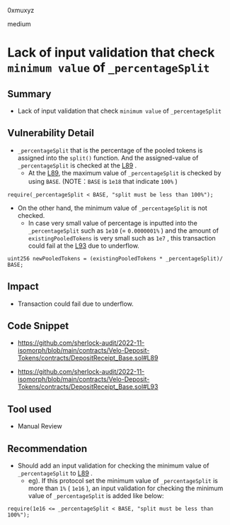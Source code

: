 0xmuxyz

medium

# Lack of input validation that check `minimum value` of `_percentageSplit`

## Summary
- Lack of input validation that check `minimum value` of `_percentageSplit`

## Vulnerability Detail
- `_percentageSplit` that is the percentage of the pooled tokens is assigned into the `split()` function. And the assigned-value of `_percentageSplit` is checked at the [L89](https://github.com/sherlock-audit/2022-11-isomorph/blob/main/contracts/Velo-Deposit-Tokens/contracts/DepositReceipt_Base.sol#L89) .
  - At the [L89](https://github.com/sherlock-audit/2022-11-isomorph/blob/main/contracts/Velo-Deposit-Tokens/contracts/DepositReceipt_Base.sol#L89), the maximum value of `_percentageSplit` is checked by using `BASE`. 
  (NOTE：`BASE` is `1e18` that indicate `100%` )
```solidity
require(_percentageSplit < BASE, "split must be less than 100%");
```
   
- On the other hand, the minimum value of `_percentageSplit` is not checked.
  - In case very small value of percentage is inputted into the `_percentageSplit` such as `1e10` (= `0.0000001%` ) and the amount of `existingPooledTokens` is very small such as `1e7` , this transaction could fail at the [L93](https://github.com/sherlock-audit/2022-11-isomorph/blob/main/contracts/Velo-Deposit-Tokens/contracts/DepositReceipt_Base.sol#L93) due to underflow.
```solidity
uint256 newPooledTokens = (existingPooledTokens * _percentageSplit)/ BASE;
```  
  
## Impact
- Transaction could fail due to underflow. 

## Code Snippet
- https://github.com/sherlock-audit/2022-11-isomorph/blob/main/contracts/Velo-Deposit-Tokens/contracts/DepositReceipt_Base.sol#L89

- https://github.com/sherlock-audit/2022-11-isomorph/blob/main/contracts/Velo-Deposit-Tokens/contracts/DepositReceipt_Base.sol#L93
       
## Tool used
- Manual Review

## Recommendation
- Should add an input validation for checking the minimum value of `_percentageSplit` to [L89](https://github.com/sherlock-audit/2022-11-isomorph/blob/main/contracts/Velo-Deposit-Tokens/contracts/DepositReceipt_Base.sol#L89) .
  - eg). If this protocol set the minimum value of `_percentageSplit` is more than `1%` ( `1e16` ), an input validation for checking the minimum value of `_percentageSplit` is added like below:
```solidity
require(1e16 <= _percentageSplit < BASE, "split must be less than 100%");
```